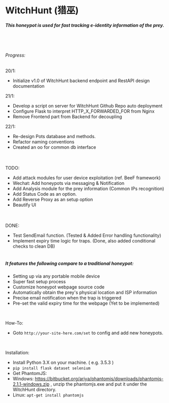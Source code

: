 # WitchHunt (猎巫)
##### This honeypot is used for fast tracking e-identity information of the prey.
<br /><br />

###### Progress:
20/1:
- Initialize v1.0 of WitchHunt backend endpoint and RestAPI design documentation

21/1:
- Develop a script on server for WitchHunt Github Repo auto deployment
- Configure Flask to interpret HTTP_X_FORWARDED_FOR from Nginx
- Remove Frontend part from Backend for decoupling

22/1:
- Re-design Pots database and methods.
- Refactor naming conventions
- Created an oo for common db interface
<br /><br /><br />


TODO:
<br />
- Add attack modules for user device exploitation (ref. BeeF framework)
- Wechat: Add honeypots via messaging & Notification
- Add Analysis module for the prey information (Common IPs recognition)
- Add Status Code as an option.
- Add Reverse Proxy as an setup option
- Beautify UI
<br /> <br /> <br />

DONE:
<br />
- Test SendEmail function. (Tested & Added Error handling functionality)
- Implement expiry time logic for traps. (Done, also added conditional checks to clean DB)
<br /> <br />


##### It features the following compare to a traditional honeypot:
- Setting up via any portable mobile device
- Super fast setup process
- Customize honeypot webpage source code
- Automatically obtain the prey's physical location and ISP information
- Precise email notification when the trap is triggered
- Pre-set the valid expiry time for the webpage (Yet to be implemented)

<br />

How-To:
- Goto `http://your-site-here.com/set` to config and add new honeypots.

<br />

Installation:
- Install Python 3.X on your machine. ( e.g. 3.5.3 )
- `pip install flask dataset selenium`
- Get PhantomJS:
 - Windows: https://bitbucket.org/ariya/phantomjs/downloads/phantomjs-2.1.1-windows.zip , unzip the phantomjs.exe and put it under the WitchHunt directory.
 - Linux: `apt-get install phantomjs`

<br /><br />
